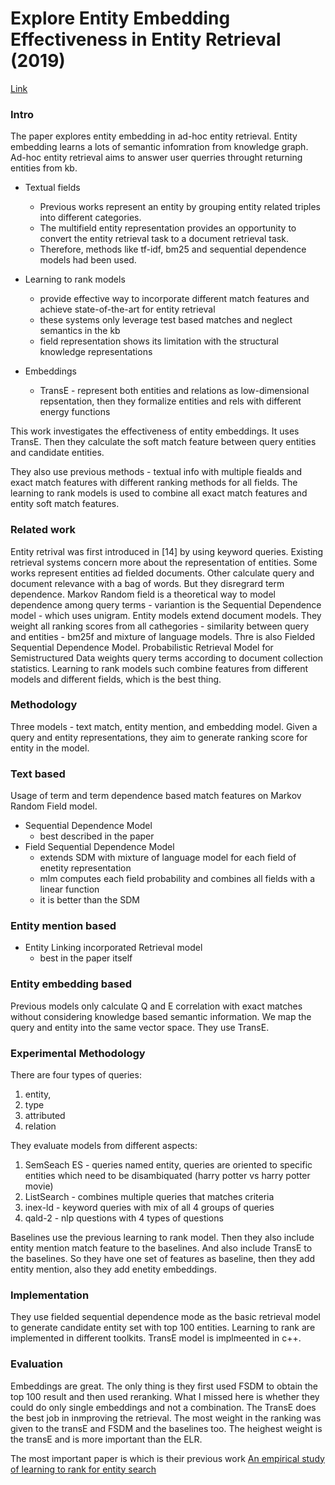 # Explore Entity Embedding Effectiveness in Entity Retrieval (2019)

[Link](https://link.springer.com/chapter/10.1007/978-3-030-32381-3_9)

### Intro

The paper explores entity embedding in ad-hoc entity retrieval.
Entity embedding learns a lots of semantic infomration from knowledge graph.
Ad-hoc entity retrieval aims to answer user querries throught returning entities from kb.

- Textual fields
  - Previous works represent an entity by grouping entity related    triples into different categories. 
  - The multifield entity representation provides an opportunity to convert the entity retrieval task to a document retrieval task.
  - Therefore, methods like tf-idf, bm25 and sequential dependence models had been used.

- Learning to rank models
  - provide effective way to incorporate different match features and achieve state-of-the-art for entity retrieval
  - these systems only leverage test based matches and neglect semantics in the kb
  - field representation shows its limitation with the structural knowledge representations

- Embeddings
  - TransE - represent both entities and relations as low-dimensional repsentation, then they formalize entities and rels with different energy functions

This work investigates the effectiveness of entity embeddings.
It uses TransE.
Then they calculate the soft match feature between query entities and candidate entities.

They also use previous methods - textual info with multiple fiealds and exact match features with different ranking methods for all fields.
The learning to rank models is used to combine all exact match features and entity soft match features.

### Related work

Entity retrival was first introduced in [14] by using keyword queries.
Existing retrieval systems concern more about the representation of entities.
Some works represent entities ad fielded documents.
Other calculate query and document relevance with a bag of words.
But they disregrard term dependence.
Markov Random field is a theoretical way to model dependence among query terms - variantion is the Sequential Dependence model - which uses unigram.
Entity models extend document models.
They weight all ranking scores from all cathegories - similarity between query and entities - bm25f and mixture of language models.
Thre is also Fielded Sequential Dependence Model.
Probabilistic Retrieval Model for Semistructured Data weights query terms according to document collection statistics.
Learning to rank models such combine features from different models and different fields, which is the best thing.

### Methodology

Three models - text match, entity mention, and embedding model.
Given a query and entity representations, they aim to generate ranking score for entity in the model.

### Text based

Usage of term and term dependence based match features on Markov Random Field model.

- Sequential Dependence Model
  - best described in the paper
- Field Sequential Dependence Model
  - extends SDM with mixture of language model for each field of enetity representation
  - mlm computes each field probability and combines all fields with a linear function
  - it is better than the SDM

### Entity mention based

- Entity Linking incorporated Retrieval model
  - best in the paper itself

### Entity embedding based

Previous models only calculate Q and E correlation with exact matches without considering knowledge based semantic information.
We map the query and entity into the same vector space.
They use TransE.

### Experimental Methodology

There are four types of queries:
1. entity,
2. type
3. attributed
4. relation

They evaluate models from different aspects:
1. SemSeach ES - queries named entity, queries are oriented to specific entities which need to be disambiquated (harry potter vs harry potter movie)
2. ListSearch - combines multiple queries that matches criteria
3. inex-ld - keyword queries with mix of all 4 groups of queries
4. qald-2 - nlp questions with 4 types of questions

Baselines use the previous learning to rank model.
Then they also include entity mention match feature to the baselines.
And also include TransE to the baselines.
So they have one set of features as baseline, then they add entity mention, also they add enetity embeddings.

### Implementation

They use fielded sequential dependence mode as the basic retrieval model to generate candidate entity set with top 100 entities.
Learning to rank are implemented in different toolkits.
TransE model is implmeented in c++.

### Evaluation

Embeddings are great.
The only thing is they first used FSDM to obtain the top 100 result and then used reranking.
What I missed here is whether they could do only single embeddings and not a combination.
The TransE does the best job in inmproving the retrieval.
The most weight in the ranking was given to the transE and FSDM and the baselines too.
The heighest weight is the transE and is more important than the ELR.


The most important paper is which is their previous work [An empirical study of learning to rank for entity search](https://www.semanticscholar.org/paper/An-Empirical-Study-of-Learning-to-Rank-for-Entity-Chen-Xiong/11e1e395431c73a3a961b0c5f30b0227f98873b0)